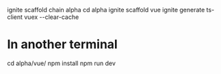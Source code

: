  ignite scaffold chain alpha
  cd alpha
  ignite scaffold vue 
  ignite generate ts-client vuex --clear-cache
  
  # In another terminal
  cd alpha/vue/
  npm install
  npm run dev
